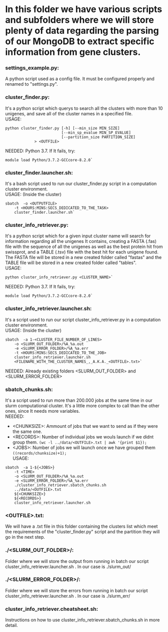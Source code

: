 
# In this folder we have various scripts and subfolders where we will store plenty of data regarding the parsing of our MongoDB to extract specific information from gene clusters.

### settings_example.py:
A python script used as a config file. It must be configured properly and renamed to "settings.py".

### cluster_finder.py:
It's a python script which querys to search all the clusters with more than 10 unigenes, and save all of the cluster names in a specified file.
<br />USAGE: 
```
python cluster_finder.py [-h] [--min_size MIN_SIZE]
                         [--min_sp_evalue MIN_SP_EVALUE]
                         [--partition_size PARTITION_SIZE]
			 > <OUTFILE>
```
NEEDED: Python 3.7. If It fails, try: 
```
module load Python/3.7.2-GCCcore-8.2.0`
```

### cluster_finder.launcher.sh:
It's a bash script used to run our cluster_finder.py script in a computation cluster environment.
<br />USAGE: (Inside the cluster)
```
sbatch  -o <OUTPUTFILE> 
	-t <HOURS:MINS:SECS_DEDICATED_TO_THE_TASK> 
	cluster_finder.launcher.sh`
```

### cluster_info_retriever.py: 
It's a python script which for a given input cluster name will search for information regarding all the unigenes It contains, creating a FASTA (.fas) file with the sequence of all the unigenes as well as the best protein hit from swissprot, and a TABLE (.tsv) file with the best hit for each unigene found. The FASTA file will be stored in a new created folder called "fastas" and the TABLE file will be stored in a new created folder called "tables".<br />USAGE: 
```
python cluster_info_retriever.py <CLUSTER_NAME>`
```
NEEDED: Python 3.7. If It fails, try: 
```
module load Python/3.7.2-GCCcore-8.2.0`
```

### cluster_info_retriever.launcher.sh: 
It's a script used to run our script cluster_info_retriever.py in a computation cluster environment.<br />USAGE: (Inside the cluster)
```
sbatch  -a 1-<CLUSTER_FILE_NUMBER_OF_LINES> 
	-o <SLURM_OUT_FOLDER>/%A_%a.out 
	-e <SLURM_ERROR_FOLDER>/%A_%a.err 
	-t <HOURS:MINS:SECS_DEDICATED_TO_THE_JOB> 
	cluster_info_retriever.launcher.sh 
	<FILENAME_WITH_THE_CLUSTER_NAMES_,_A.K.A._<OUTFILE>.txt>`
```
NEEDED: Already existing folders &#60;SLURM_OUT_FOLDER> and &#60;SLURM_ERROR_FOLDER>

### sbatch_chunks.sh: 
It's a script used to run more than 200.000 jobs at the same time in our slurm computational cluster. It's a little more complex to call than the other ones, since It needs more variables.<br />NEEDED: 
- &#60;CHUNKSIZE>: Ammount of jobs that we want to send as if they were the same one.
- &#60;RECORDS>: Number of individual jobs we wouls launch if we didnt group them. `(wc -l ../data/<OUTFILE>.txt | awk '{print $1});`
- &#60;JOBS>: Number of jobs we will launch once we have grouped them `((records/chunksize)+1);`
<br />USAGE: 
```
sbatch  -a 1-${<JOBS>} 
	-t <TIME> 
	-o <SLURM_OUT_FOLDER>/%A_%a.out 
	-e <SLURM_ERROR_FOLDER>/%A_%a.err 
	./cluster_info_retriever.sbatch_chunks.sh 
	../data/<OUTFILE>.txt 
	${<CHUNKSIZE>} 
	${<RECORDS>} 
	cluster_info_retriever.launcher.sh
```

### &#60;OUTFILE>.txt: 
We will have a .txt file in this folder containing the clusters list which meet the requirements of the "cluster_finder.py" script and the partition they will go in the next step.

### ./&#60;SLURM_OUT_FOLDER>/: 
Folder where we will store the output from running in batch our script cluster_info_retriever.launcher.sh . In our case is ./slurm_out/

### ./&#60;SLURM_ERROR_FOLDER>/:
Folder where we will store the errors from running in batch our script cluster_info_retriever.launcher.sh . In our case is ./slurm_err/

### cluster_info_retriever.cheatsheet.sh:
Instructions on how to use cluster_info_retriever.sbatch_chunks.sh in more detail.
